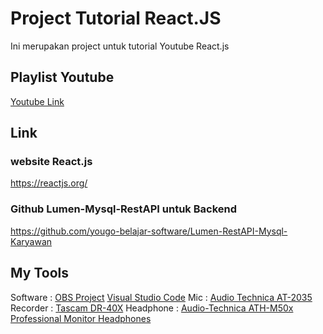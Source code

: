 # Project Tutorial React.JS
Ini merupakan project untuk tutorial Youtube React.js 

## Playlist Youtube 
[Youtube Link](https://www.youtube.com/playlist?list=PL4CA5HoqIyrqCfKyqN1dE60kmzv5Iu5QR)


## Link
### website React.js 
https://reactjs.org/


### Github Lumen-Mysql-RestAPI untuk Backend
https://github.com/yougo-belajar-software/Lumen-RestAPI-Mysql-Karyawan


## My Tools
Software : 
[OBS Project](https://obsproject.com/)
[Visual Studio Code](https://code.visualstudio.com/)
Mic : [Audio Technica AT-2035](https://www.tokopedia.com/triple3music/audio-technica-at2035-at-2035-mic-condenser-microphone-condenser?src=topads)
Recorder : [Tascam DR-40X](https://www.tokopedia.com/jakartadigital8/tascam-dr-40x-stereo-handheld-digital-audio-recorder)
Headphone : [Audio-Technica ATH-M50x Professional Monitor Headphones](https://tokopedia.by/supriayogi/content/86295318 )
